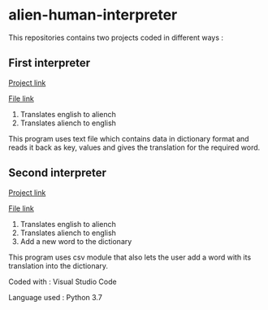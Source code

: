 # alien-human-interpreter
This repositories contains two projects coded in different ways :
## First interpreter
[Project link](https://github.com/laibanasir/alien-human-interpreter/blob/master/alienhuman%20interpreter.py)

[File link](https://github.com/laibanasir/alien-human-interpreter/blob/master/englishdict.txt)

1. Translates english to aliench 
2. Translates aliench to english

This program uses text file which contains data in dictionary format and reads it back as key, values 
and gives the translation for the required word.

## Second interpreter
[Project link](https://github.com/laibanasir/alien-human-interpreter/blob/master/alienhuman%20interpreter%202.py)

[File link](https://github.com/laibanasir/alien-human-interpreter/blob/master/dictionary2.csv)

1. Translates english to aliench 
2. Translates aliench to english
3. Add a new word to the dictionary 

This program uses csv module that also lets the user add a word with its translation into the dictionary.

Coded with : Visual Studio Code 

Language used : Python 3.7
